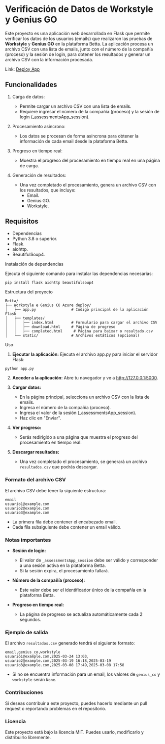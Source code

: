 # Verificación de Datos de Workstyle y Genius GO
Este proyecto es una aplicación web desarrollada en Flask que permite verificar los datos de los usuarios (emails) que realizaron las pruebas de **Workstyle** y **Genius GO** en la plataforma Betta. La aplicación procesa un archivo CSV con una lista de emails, junto con el número de la compañía (proceso) y la sesión de login, para obtener los resultados y generar un archivo CSV con la información procesada.

Link:
[Deploy App](https://betta-workstyle-geniusco-h3btaedgasdtbwgj.canadacentral-01.azurewebsites.net/)

## Funcionalidades
1. Carga de datos:

    - Permite cargar un archivo CSV con una lista de emails.
    - Requiere ingresar el número de la compañía (proceso) y la sesión de login (_assessmentsApp_session).

2. Procesamiento asíncrono:

    - Los datos se procesan de forma asíncrona para obtener la información de cada email desde la plataforma Betta.

3. Progreso en tiempo real:

    - Muestra el progreso del procesamiento en tiempo real en una página de carga.

4. Generación de resultados:

    - Una vez completado el procesamiento, genera un archivo CSV con los resultados, que incluye:
        - Email.
        - Genius GO.
        - Workstyle.

## Requisitos
- Dependencias
- Python 3.8 o superior.
- Flask.
- aiohttp.
- BeautifulSoup4.

Instalación de dependencias

Ejecuta el siguiente comando para instalar las dependencias necesarias:

``` py
pip install flask aiohttp beautifulsoup4
```

Estructura del proyecto

```
Betta/
├── Workstyle e Genius CO Azure deploy/
│   ├── app.py                # Código principal de la aplicación Flask
│   ├── templates/
│   │   ├── index.html        # Formulario para cargar el archivo CSV
│   │   ├── download.html     # Página de progreso
│   │   ├── completed.html     # Página para baixar o resultado.csv
│   └── static/               # Archivos estáticos (opcional)
```

Uso

1. **Ejecutar la aplicación:** Ejecuta el archivo app.py para iniciar el servidor Flask:

```
python app.py
```

2. **Acceder a la aplicación:** Abre tu navegador y ve a http://127.0.0.1:5000.

3. **Cargar datos:**
    - En la página principal, selecciona un archivo CSV con la lista de emails.
    - Ingresa el número de la compañía (proceso).
    - Ingresa el valor de la sesión (_assessmentsApp_session).
    - Haz clic en "Enviar".

4. **Ver progreso:**

    - Serás redirigido a una página que muestra el progreso del procesamiento en tiempo real.

5. **Descargar resultados:**

    - Una vez completado el procesamiento, se generará un archivo ``resultados.csv`` que podrás descargar.

### Formato del archivo CSV
El archivo CSV debe tener la siguiente estructura:

```
email
usuario1@example.com
usuario2@example.com
usuario3@example.com
```

- La primera fila debe contener el encabezado email.
- Cada fila subsiguiente debe contener un email válido.

### **Notas importantes**
- **Sesión de login:**

    - El valor de ``_assessmentsApp_session`` debe ser válido y corresponder a una sesión activa en la plataforma Betta.
    - Si la sesión expira, el procesamiento fallará.
- **Número de la compañía (proceso):**

    - Este valor debe ser el identificador único de la compañía en la plataforma Betta.
- **Progreso en tiempo real:**

    - La página de progreso se actualiza automáticamente cada 2 segundos.

### Ejemplo de salida
El archivo ``resultados.csv`` generado tendrá el siguiente formato:

```
email,genius_co,workstyle
usuario1@example.com,2025-03-24 13:03,
usuario2@example.com,2025-03-19 16:18,2025-03-19 
usuario3@example.com,2025-03-08 17:49,2025-03-08 17:58

```

- Si no se encuentra información para un email, los valores de ``genius_co`` y ``workstyle`` serán ``None``.

### Contribuciones
Si deseas contribuir a este proyecto, puedes hacerlo mediante un pull request o reportando problemas en el repositorio.

### Licencia
Este proyecto está bajo la licencia MIT. Puedes usarlo, modificarlo y distribuirlo libremente.

